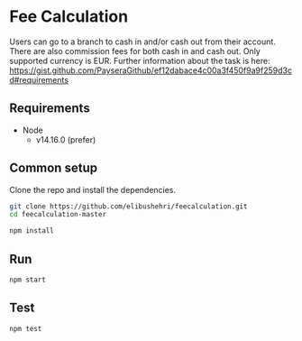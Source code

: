 # Fee Calculation

Users can go to a branch to cash in and/or cash out from their account. There are also commission fees for both cash in and cash out. Only supported currency is EUR. Further information about the task is here: https://gist.github.com/PayseraGithub/ef12dabace4c00a3f450f9a9f259d3cd#requirements

## Requirements

* Node
     * v14.16.0 (prefer)

## Common setup

Clone the repo and install the dependencies.

```bash
git clone https://github.com/elibushehri/feecalculation.git
cd feecalculation-master
```

```bash
npm install
```

## Run

```bash
npm start
```
## Test

```bash
npm test
```

